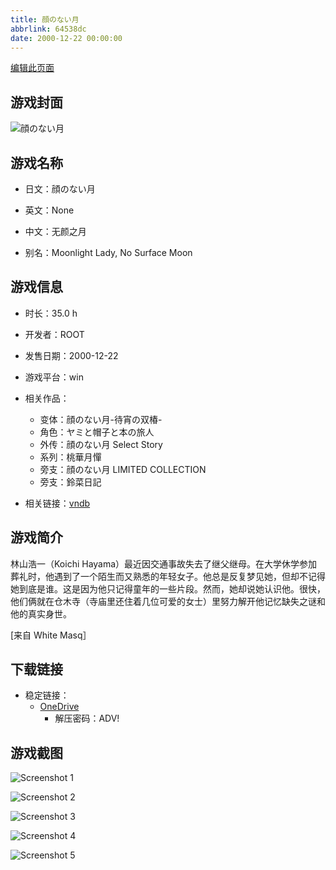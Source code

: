 ```yaml
---
title: 顔のない月
abbrlink: 64538dc
date: 2000-12-22 00:00:00
---
```

[编辑此页面](https://github.com/ACG-3/ADV3-source/blob/main/source/_posts/games/%E9%A1%94%E3%81%AE%E3%81%AA%E3%81%84%E6%9C%88.md)

## 游戏封面

![顔のない月](https://pan.timero.xyz/d/onedrive/img_lib_001/%E9%A1%94%E3%81%AE%E3%81%AA%E3%81%84%E6%9C%88_cover.avif)


## 游戏名称

- 日文：顔のない月
- 英文：None
- 中文：无颜之月

- 别名：Moonlight Lady, No Surface Moon


## 游戏信息

- 时长：35.0 h
- 开发者：ROOT
- 发售日期：2000-12-22
- 游戏平台：win
- 相关作品：
   - 变体：顔のない月-待宵の双椿-
   - 角色：ヤミと帽子と本の旅人
   - 外传：顔のない月 Select Story
   - 系列：桃華月憚
   - 旁支：顔のない月 LIMITED COLLECTION
   - 旁支：鈴菜日記

- 相关链接：[vndb](https://vndb.org/v240)


## 游戏简介

林山浩一（Koichi Hayama）最近因交通事故失去了继父继母。在大学休学参加葬礼时，他遇到了一个陌生而又熟悉的年轻女子。他总是反复梦见她，但却不记得她到底是谁。这是因为他只记得童年的一些片段。然而，她却说她认识他。很快，他们俩就在仓木寺（寺庙里还住着几位可爱的女士）里努力解开他记忆缺失之谜和他的真实身世。

[来自 White Masq］


## 下载链接

- 稳定链接：
    - [OneDrive](https://pan.timero.xyz/onedrive/adv_lib_001/%E9%A1%94%E3%81%AE%E3%81%AA%E3%81%84%E6%9C%88)
        - 解压密码：ADV!



## 游戏截图


![Screenshot 1](https://pan.timero.xyz/d/onedrive/img_lib_001/%E9%A1%94%E3%81%AE%E3%81%AA%E3%81%84%E6%9C%88_Screenshot_1.avif)

![Screenshot 2](https://pan.timero.xyz/d/onedrive/img_lib_001/%E9%A1%94%E3%81%AE%E3%81%AA%E3%81%84%E6%9C%88_Screenshot_2.avif)

![Screenshot 3](https://pan.timero.xyz/d/onedrive/img_lib_001/%E9%A1%94%E3%81%AE%E3%81%AA%E3%81%84%E6%9C%88_Screenshot_3.avif)

![Screenshot 4](https://pan.timero.xyz/d/onedrive/img_lib_001/%E9%A1%94%E3%81%AE%E3%81%AA%E3%81%84%E6%9C%88_Screenshot_4.avif)

![Screenshot 5](https://pan.timero.xyz/d/onedrive/img_lib_001/%E9%A1%94%E3%81%AE%E3%81%AA%E3%81%84%E6%9C%88_Screenshot_5.avif)

